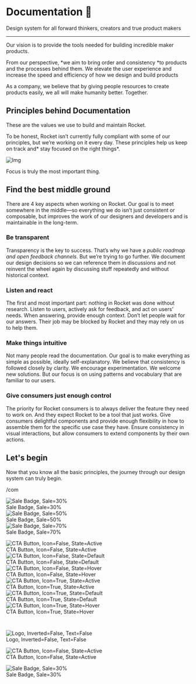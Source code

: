 
# Documentation 🚀

Design system for all forward thinkers, creators and true product makers

---

Our vision is to provide the tools needed for building incredible maker products.

From our perspective, *we aim to bring order and consistency *to products and the processes behind them. We elevate the user experience and increase the speed and efficiency of how we design and build products

As a company, we believe that by giving people resources to create products easily, we all will make humanity better. Together.

## Principles behind Documentation

These are the values we use to build and maintain Rocket.

To be honest, Rocket isn’t currently fully compliant with some of our principles, but we’re working on it every day. These principles help us keep on track and* stay focused on the right things*.

![Img](https://studio-assets.supernova.io/design-systems/14533/9289758a-6300-472a-bbc6-a57098081abf.jpeg)

Focus is truly the most important thing.

## Find the best middle ground

There are 4 key aspects when working on Rocket. Our goal is to meet somewhere in the middle—so everything we do isn’t just consistent or composable, but improves the work of our designers and developers and is maintainable in the long-term.

### Be transparent

Transparency is the key to success. That’s why we have a *public roadmap and open feedback channels*. But we’re trying to go further. We document our design decisions so we can reference them in discussions and not reinvent the wheel again by discussing stuff repeatedly and without historical context.

### Listen and react

The first and most important part: nothing in Rocket was done without research. Listen to users, actively ask for feedback, and act on users’ needs. When answering, provide enough context. Don’t let people wait for our answers. Their job may be blocked by Rocket and they may rely on us to help them.

### Make things intuitive

Not many people read the documentation. Our goal is to make everything as simple as possible, ideally self-explanatory. We believe that consistency is followed closely by clarity. We encourage experimentation. We welcome new solutions. But our focus is on using patterns and vocabulary that are familiar to our users.

### Give consumers just enough control

The priority for Rocket consumers is to always deliver the feature they need to work on. And they expect Rocket to be a tool that just works. Give consumers delightful components and provide enough flexibility in how to assemble them for the specific use case they have. Ensure consistency in visual interactions, but allow consumers to extend components by their own actions.

## Let's begin

Now that you know all the basic principles, the journey through our design system can truly begin.

/com

  
![Sale Badge, Sale=30%](https://studio-assets.supernova.io/design-systems/14533/0c38acee-df34-4f45-a05a-255abec2c27f.png)  
Sale Badge, Sale=30%  
![Sale Badge, Sale=50%](https://studio-assets.supernova.io/design-systems/14533/331465c2-d161-49df-a469-53d99f08bde4.png)  
Sale Badge, Sale=50%  
![Sale Badge, Sale=70%](https://studio-assets.supernova.io/design-systems/14533/9e340564-2ec9-45d6-ab9d-a52b66106941.png)  
Sale Badge, Sale=70%  


  
![CTA Button, Icon=False, State=Active](https://studio-assets.supernova.io/design-systems/14533/b9935b23-5905-40ae-a5d3-92b7c075cadd.png)  
CTA Button, Icon=False, State=Active  
![CTA Button, Icon=False, State=Default](https://studio-assets.supernova.io/design-systems/14533/80b6c494-db53-4409-b84d-007af1acbe76.png)  
CTA Button, Icon=False, State=Default  
![CTA Button, Icon=False, State=Hover](https://studio-assets.supernova.io/design-systems/14533/c769a823-4a18-4391-a0b3-36fa8da21856.png)  
CTA Button, Icon=False, State=Hover  
![CTA Button, Icon=True, State=Active](https://studio-assets.supernova.io/design-systems/14533/945091d5-59b6-4cec-8f2f-e7fcbf0b27ac.png)  
CTA Button, Icon=True, State=Active  
![CTA Button, Icon=True, State=Default](https://studio-assets.supernova.io/design-systems/14533/4bf68f67-5e67-4d3d-bf6e-8884e2361a75.png)  
CTA Button, Icon=True, State=Default  
![CTA Button, Icon=True, State=Hover](https://studio-assets.supernova.io/design-systems/14533/e88129a9-a921-4dbf-af5d-36a54f3bdcd8.png)  
CTA Button, Icon=True, State=Hover  


```javascript  
  
```

  
![Logo, Inverted=False, Text=False](https://studio-assets.supernova.io/design-systems/14533/af440fab-b58b-411a-bc30-e50fe8e64788.png)  
Logo, Inverted=False, Text=False  


  
  


  
![CTA Button, Icon=False, State=Active](https://studio-assets.supernova.io/design-systems/14533/b9935b23-5905-40ae-a5d3-92b7c075cadd.png)  
CTA Button, Icon=False, State=Active  


  
![Sale Badge, Sale=30%](https://studio-assets.supernova.io/design-systems/14533/0c38acee-df34-4f45-a05a-255abec2c27f.png)  
Sale Badge, Sale=30%  
